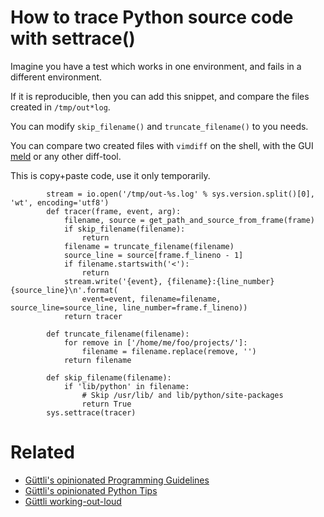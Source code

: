 # How to trace Python source code with settrace()
Imagine you have a test which works in one environment, and fails in a different environment.

If it is reproducible, then you can add this snippet, and compare the files created in `/tmp/out*log`.

You can modify `skip_filename()` and `truncate_filename()` to you needs.

You can compare two created files with `vimdiff` on the shell, with the GUI [meld](https://meldmerge.org/) or any
other diff-tool.

This is copy+paste code, use it only temporarily.

```
        stream = io.open('/tmp/out-%s.log' % sys.version.split()[0], 'wt', encoding='utf8')
        def tracer(frame, event, arg):
            filename, source = get_path_and_source_from_frame(frame)
            if skip_filename(filename):
                return
            filename = truncate_filename(filename)
            source_line = source[frame.f_lineno - 1]
            if filename.startswith('<'):
                return
            stream.write('{event}, {filename}:{line_number} {source_line}\n'.format(
                event=event, filename=filename, source_line=source_line, line_number=frame.f_lineno))
            return tracer

        def truncate_filename(filename):
            for remove in ['/home/me/foo/projects/']:
                filename = filename.replace(remove, '')
            return filename

        def skip_filename(filename):
            if 'lib/python' in filename:
                # Skip /usr/lib/ and lib/python/site-packages
                return True
        sys.settrace(tracer)
```


# Related

* [Güttli's opinionated Programming Guidelines](https://github.com/guettli/programming-guidelines)
* [Güttli's opinionated Python Tips](https://github.com/guettli/python-tips)
* [Güttli working-out-loud](https://github.com/guettli/wol)




